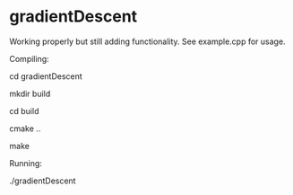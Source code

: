 # gradientDescent
Working properly but still adding functionality. See example.cpp for usage.

Compiling:

cd gradientDescent

mkdir build

cd build

cmake ..

make 

Running:

./gradientDescent


